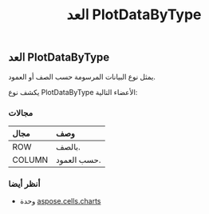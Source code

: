 ﻿---
title: العد PlotDataByType
second_title: Aspose.Cells for Python via .NET API المراجع
description:
type: docs
weight: 580
url: /ar/python-net/aspose.cells.charts/plotdatabytype/
is_root: false
---
##  العد PlotDataByType
يمثل نوع البيانات المرسومة حسب الصف أو العمود.



يكشف نوع PlotDataByType الأعضاء التالية:

###  مجالات
| مجال| وصف|
| :- | :- |
| ROW | بالصف.|
| COLUMN | حسب العمود.|



###  أنظر أيضا
* وحدة [aspose.cells.charts](..)
